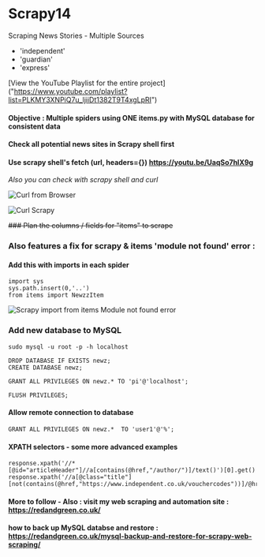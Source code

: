 # Scrapy14
Scraping News Stories - Multiple Sources

- 'independent'
- 'guardian'
- 'express'

[View the YouTube Playlist for the entire project] ("https://www.youtube.com/playlist?list=PLKMY3XNPiQ7u_ljiiDt1382T9T4xgLpRI")

#### Objective : Multiple spiders using ONE items.py with MySQL database for consistent data 

#### Check all potential news sites in Scrapy shell first

#### Use scrapy shell's fetch (url, headers={}) https://youtu.be/UaqSo7hlX9g

*Also you can check with scrapy shell and curl*

![Curl from Browser](https://user-images.githubusercontent.com/62441426/103042322-276ce100-4571-11eb-9c21-b30c26f08598.png)

![Curl Scrapy](https://user-images.githubusercontent.com/62441426/103042367-43708280-4571-11eb-9d4e-783bab6a7eb7.png)

~~### Plan the columns / fields for "items" to scrape~~

### Also features a fix for scrapy & items 'module not found' error : 

#### Add this with imports in each spider

    import sys
    sys.path.insert(0,'..')
    from items import NewzzItem
    
![Scrapy import from items Module not found error](https://user-images.githubusercontent.com/62441426/103097620-c3ddc480-45ff-11eb-9aad-726a12641564.gif)
    
### Add new database to MySQL

    sudo mysql -u root -p -h localhost

    DROP DATABASE IF EXISTS newz;
    CREATE DATABASE newz;

    GRANT ALL PRIVILEGES ON newz.* TO 'pi'@'localhost';

    FLUSH PRIVILEGES;

#### Allow remote connection to database

    GRANT ALL PRIVILEGES ON newz.*  TO 'user1'@'%';

#### XPATH selectors - some more advanced examples

    response.xpath('//*[@id="articleHeader"]//a[contains(@href,"/author/")]/text()')[0].get()
    response.xpath('//a[@class="title"][not(contains(@href,"https://www.independent.co.uk/vouchercodes"))]/@href')


#### More to follow - Also : visit my web scraping and automation site : https://redandgreen.co.uk/

#### how to back up MySQL databse and restore : https://redandgreen.co.uk/mysql-backup-and-restore-for-scrapy-web-scraping/
